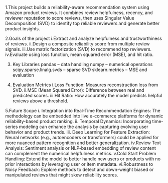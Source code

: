 1.This project builds a reliability-aware recommendation system using Amazon product reviews. It combines review helpfulness, recency, and reviewer reputation to score reviews, then uses Singular Value Decomposition (SVD) 
to identify top reliable reviewers and generate better product insights.

2.Goals of the project
     i.Extract and analyze helpfulness and trustworthiness of reviews.
    ii.Design a composite reliability score from multiple review signals.
  iii.Use matrix factorization (SVD) to recommend top reviewers.
   iv.Evaluate using loss function, mean squared error (MSE), and hit ratio.


3. Key Libraries
pandas – data handling
numpy – numerical operations
scipy.sparse.linalg.svds – sparse SVD
sklearn.metrics – MSE and evaluation

4. Evaluation Metrics
   i.Loss Function: Measures reconstruction loss from SVD.
  ii.MSE (Mean Squared Error): Difference between real and predicted scores.
 iii.Hit Ratio: How accurately the model predicts helpful reviews above a threshold.

5.Future Scope
  i. Integration into Real-Time Recommendation Engines:
       The methodology can be embedded into live e-commerce platforms for dynamic reliability-based product ranking. 
 ii. Temporal Dynamics:
       Incorporating time-series modeling can enhance the analysis by capturing evolving user behavior and product trends. 
iii. Deep Learning for Feature Extraction:
       Neural networks (e.g., autoencoders or transformers) could be applied for more nuanced pattern recognition and better generalization. 
iv.Review Text Analysis:
       Sentiment analysis or NLP-based embedding of review content can complement the numerical helpfulness metrics. 
 v.Cold Start Problem Handling:
      Extend the model to better handle new users or products with no prior interactions by leveraging user or item metadata. 
vi.Robustness to Noisy Feedback:
      Explore methods to detect and down-weight biased or manipulated reviews that might skew reliability scores.
